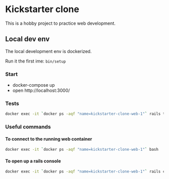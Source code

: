 # Kickstarter clone

This is a hobby project to practice web development.

## Local dev env

The local development env is dockerized.

Run it the first ime: `bin/setup`

### Start

- docker-compose up
- open http://localhost:3000/

### Tests

```bash
docker exec -it `docker ps -aqf "name=kickstarter-clone-web-1"` rails test
```

### Useful commands

#### To connect to the running web container

```bash
docker exec -it `docker ps -aqf "name=kickstarter-clone-web-1"` bash
```

#### To open up a rails console

```bash
docker exec -it `docker ps -aqf "name=kickstarter-clone-web-1"` rails c
```
